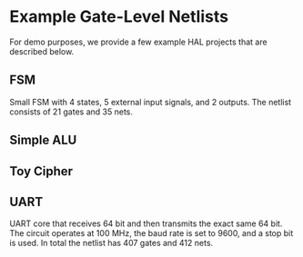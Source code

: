 # Example Gate-Level Netlists
For demo purposes, we provide a few example HAL projects that are described below.

## FSM
Small FSM with 4 states, 5 external input signals, and 2 outputs. The netlist consists of 21 gates and 35 nets.

## Simple ALU

## Toy Cipher

## UART
UART core that receives 64 bit and then transmits the exact same 64 bit. The circuit operates at 100 MHz, the baud rate is set to 9600, and a stop bit is used. In total the netlist has 407 gates and 412 nets.


